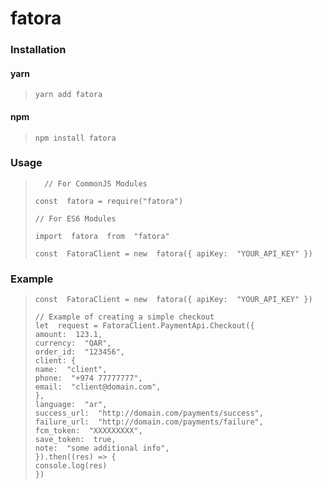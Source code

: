 # fatora

### Installation

#### yarn

>     yarn add fatora

#### npm

>     npm install fatora

### Usage

>       // For CommonJS Modules
>
>     const  fatora = require("fatora")
>
>     // For ES6 Modules
>
>     import  fatora  from  "fatora"
>
>     const  FatoraClient = new  fatora({ apiKey:  "YOUR_API_KEY" })

### Example

>     const  FatoraClient = new  fatora({ apiKey:  "YOUR_API_KEY" })
>
>     // Example of creating a simple checkout
>     let  request = FatoraClient.PaymentApi.Checkout({
>     amount:  123.1,
>     currency:  "QAR",
>     order_id:  "123456",
>     client: {
>     name:  "client",
>     phone:  "+974 77777777",
>     email:  "client@domain.com",
>     },
>     language:  "ar",
>     success_url:  "http://domain.com/payments/success",
>     failure_url:  "http://domain.com/payments/failure",
>     fcm_token:  "XXXXXXXXX",
>     save_token:  true,
>     note:  "some additional info",
>     }).then((res) => {
>     console.log(res)
>     })
